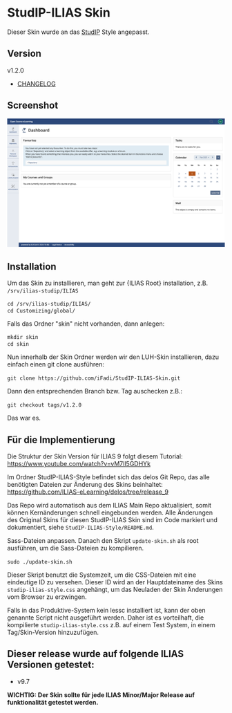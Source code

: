 # StudIP-ILIAS Skin
Dieser Skin wurde an das [StudIP](https://www.studip.de/) Style angepasst.

## Version
v1.2.0

- [CHANGELOG](CHANGELOG.md)

## Screenshot
![Screenshot](screenshots/studip-ilias-skin-1.png)

## Installation

Um das Skin zu installieren, man geht zur {ILIAS Root} installation, z.B.
`/srv/ilias-studip/ILIAS`

```
cd /srv/ilias-studip/ILIAS/
cd Customizing/global/
```


Falls das Ordner "skin" nicht vorhanden, dann anlegen:

```
mkdir skin
cd skin
```

Nun innerhalb der Skin Ordner werden wir den LUH-Skin installieren, dazu einfach einen git clone ausführen:

`git clone https://github.com/iFadi/StudIP-ILIAS-Skin.git`

Dann den entsprechenden Branch bzw. Tag auschecken z.B.:

`git checkout tags/v1.2.0`

Das war es.

## Für die Implementierung

Die Struktur der Skin Version für ILIAS 9 folgt diesem Tutorial: https://www.youtube.com/watch?v=vM7Il5GDHYk

Im Ordner StudIP-ILIAS-Style befindet sich das delos Git Repo, das alle benötigten Dateien zur Änderung des Skins beinhaltet:
https://github.com/ILIAS-eLearning/delos/tree/release_9

Das Repo wird automatisch aus dem ILIAS Main Repo aktualisiert, somit können Kernänderungen schnell eingebunden werden. Alle Änderungen des Original Skins für diesen StudIP-ILIAS Skin sind im Code markiert und dokumentiert, siehe ```StudIP-ILIAS-Style/README.md```.

Sass-Dateien anpassen. Danach den Skript `update-skin.sh` als root ausführen, um die Sass-Dateien zu kompilieren.

```sudo ./update-skin.sh```

Dieser Skript benutzt die Systemzeit, um die CSS-Dateien mit eine eindeutige ID zu versehen.
Dieser ID wird an der Hauptdateiname des Skins `studip-ilias-style.css` angehängt, um das Neuladen der Skin Änderungen vom Browser zu erzwingen.

Falls in das Produktive-System kein lessc installiert ist, kann der oben genannte Script nicht ausgeführt werden.
Daher ist es vorteilhaft, die kompilierte `studip-ilias-style.css` z.B. auf einem Test System, in einem Tag/Skin-Version hinzuzufügen.


## Dieser release wurde auf folgende ILIAS Versionen getestet:
* v9.7

<strong>WICHTIG: Der Skin sollte für jede ILIAS Minor/Major Release auf funktionalität getestet werden.</strong>
